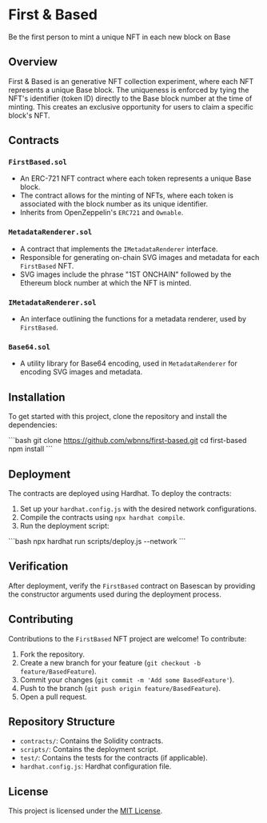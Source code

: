 # First & Based

Be the first person to mint a unique NFT in each new block on Base

## Overview

First & Based is an generative NFT collection experiment, where each NFT represents a unique Base block. The uniqueness is enforced by tying the NFT's identifier (token ID) directly to the Base block number at the time of minting. This creates an exclusive opportunity for users to claim a specific block's NFT.

## Contracts

### `FirstBased.sol`

- An ERC-721 NFT contract where each token represents a unique Base block.
- The contract allows for the minting of NFTs, where each token is associated with the block number as its unique identifier.
- Inherits from OpenZeppelin's `ERC721` and `Ownable`.

### `MetadataRenderer.sol`

- A contract that implements the `IMetadataRenderer` interface.
- Responsible for generating on-chain SVG images and metadata for each `FirstBased` NFT.
- SVG images include the phrase "1ST ONCHAIN" followed by the Ethereum block number at which the NFT is minted.

### `IMetadataRenderer.sol`

- An interface outlining the functions for a metadata renderer, used by `FirstBased`.

### `Base64.sol`

- A utility library for Base64 encoding, used in `MetadataRenderer` for encoding SVG images and metadata.

## Installation

To get started with this project, clone the repository and install the dependencies:

\```bash
git clone https://github.com/wbnns/first-based.git
cd first-based
npm install
\```

## Deployment

The contracts are deployed using Hardhat. To deploy the contracts:

1. Set up your `hardhat.config.js` with the desired network configurations.
2. Compile the contracts using `npx hardhat compile`.
3. Run the deployment script:

\```bash
npx hardhat run scripts/deploy.js --network <network-name>
\```

## Verification

After deployment, verify the `FirstBased` contract on Basescan by providing the constructor arguments used during the deployment process.

## Contributing

Contributions to the `FirstBased` NFT project are welcome! To contribute:

1. Fork the repository.
2. Create a new branch for your feature (`git checkout -b feature/BasedFeature`).
3. Commit your changes (`git commit -m 'Add some BasedFeature'`).
4. Push to the branch (`git push origin feature/BasedFeature`).
5. Open a pull request.

## Repository Structure

- `contracts/`: Contains the Solidity contracts.
- `scripts/`: Contains the deployment script.
- `test/`: Contains the tests for the contracts (if applicable).
- `hardhat.config.js`: Hardhat configuration file.

## License

This project is licensed under the [MIT License](LICENSE).

